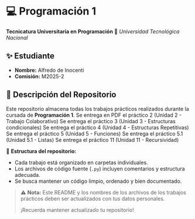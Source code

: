 # 💻 Programación 1
**Tecnicatura Universitaria en Programación**
📍 *Universidad Tecnológica Nacional*

## ✨ Estudiante
- **Nombre:** Alfredo de Inocenti
- **Comisión:** M2025-2

## 📂 Descripción del Repositorio
Este repositorio almacena todas los trabajos prácticos realizados durante la cursada de **Programación 1**.
Se entrega en PDF el práctico 2 (Unidad 2 - Trabajo Colaborativo)
Se entrega el práctico 3 (Unidad 3 - Estructuras condicionales)
Se entrega el práctico 4 (Unidad 4 - Estructuras Repetitivas)
Se entrega el práctico 5 (Unidad 5 - Funciones)
Se entrega el práctico 5.1 (Unidad 5.1 - Listas)
Se entrega el práctico 11 (Unidad 11 - Recursividad)

📌 **Estructura del repositorio:**
- Cada trabajo está organizado en carpetas individuales.
- Los archivos de código fuente (`.py`) incluyen comentarios y estructura adecuada.
- Se busca mantener un código limpio, ordenado y bien documentado.

> ⚠️ **Nota:**
> Este README y los nombres de los archivos de los trabajos prácticos deben ser actualizados con tus datos personales.
>
> ¡Recuerda mantener actualizado tu repositorio!

